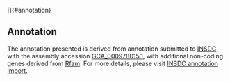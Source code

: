 []{#annotation}

Annotation
----------

The annotation presented is derived from annotation submitted to
[INSDC](http://www.insdc.org) with the assembly accession
[GCA\_000978015.1](http://www.ebi.ac.uk/ena/data/view/GCA_000978015.1),
with additional non-coding genes derived from
[Rfam](http://rfam.xfam.org/). For more details, please visit [INSDC
annotation
import](http://ensemblgenomes.org/info/data/insdc_annotation).
